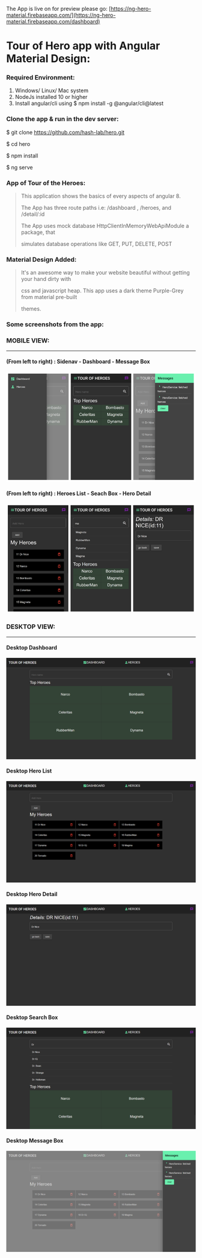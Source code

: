 The App is live on for preview please go: [https://ng-hero-material.firebaseapp.com/](https://ng-hero-material.firebaseapp.com/dashboard)

# Tour of Hero app with Angular Material Design:

### Required Environment:

1. Windows/ Linux/ Mac system
2. NodeJs installed 10 or higher
3. Install angular/cli using $ npm install -g @angular/cli@latest

### Clone the app & run in the dev server:

$ git clone https://github.com/hash-lab/hero.git

$ cd hero

$ npm install 

$ ng serve

### App of Tour of the Heroes:

> This application shows the basics of every aspects of angular 8.
>
> The App has three route paths i.e: /dashboard , /heroes, and /detail/:id 
>
> The App uses mock database HttpClientInMemoryWebApiModule a package, that
>
> simulates  database operations like GET, PUT, DELETE, POST

### Material Design Added:

> It's an awesome way to make your website beautiful without getting your hand dirty with 
>
> css and javascript heap. This app uses a dark theme Purple-Grey from material pre-built 
>
> themes.

### Some screenshots from the app:

### MOBILE VIEW:
___

#### (From left to right) : Sidenav - Dashboard - Message Box

![Mobile View Part One](./readme-assets/mobile-view-one.png)


#### (From left to right) : Heroes List - Seach Box - Hero Detail 

![Mobile View Part Two](./readme-assets/mobile-view-two.png)


### DESKTOP VIEW:
___

#### Desktop Dashboard

![Desktop Dashboard](./readme-assets/desktop-dashboard.png)

#### Desktop Hero List

![Desktop Heroes List](./readme-assets/desktop-hero-list.png)

#### Desktop Hero Detail

![Desktop Hero Detail](./readme-assets/desktop-detail.png)

#### Desktop Search Box

![Desktop Search Box](./readme-assets/desktop-search.png)

#### Desktop Message Box

![Desktop Message Box](./readme-assets/desktop-message.png)

